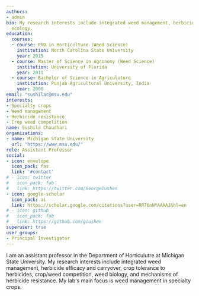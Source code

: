 ```yaml
---
authors:
- admin
bio: My research interests include integrated weed management, herbicide resistance, weed biology, and weed
  ecology.
education:
  courses:
  - course: PhD in Horticulture (Weed Science)
    institution: North Carolina State University
    year: 2015
  - course: Master of Science in Agronomy (Weed Science)
    institution: University of Florida
    year: 2011
  - course: Bachelor of Science in Agriculuture
    institution: Punjab Agricultural University, India
    year: 2008
email: "sushilac@msu.edu"
interests:
- Specialty crops
- Weed management
- Herbicide resistance
- Crop weed competition
name: Sushila Chaudhari
organizations:
- name: Michigan State University
  url: "https://www.msu.edu/"
role: Assistant Professor
social:
- icon: envelope
  icon_pack: fas
  link: '#contact'
# - icon: twitter
#   icon_pack: fab
#   link: https://twitter.com/GeorgeCushen
- icon: google-scholar
  icon_pack: ai
  link: https://scholar.google.com/citations?user=RR76nNYAAAAJ&hl=en
# - icon: github
#   icon_pack: fab
#   link: https://github.com/gcushen
superuser: true
user_groups:
- Principal Investigator
---
```


I am an assistant professor in the Department of Horticulutre at Michigan State University. My research interests include integrated weed management, herbicide efficacy and carryover, crop tolerance to herbicides, crop/weed competition, weed biology, and mechanisms of herbicide resistance. My lab's main focus is weed management in specialty crops.

